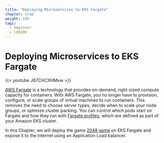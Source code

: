 ```yaml
---
title: "Deploying Microservices to EKS Fargate"
chapter: true
weight: 180
tags:
  - beginner
  - CON206
---
```


# Deploying Microservices to EKS Fargate

{{< youtube J67CHCXHMxw >}}

[AWS Fargate](https://docs.aws.amazon.com/eks/latest/userguide/fargate.html) is a technology that provides on-demand, right-sized compute capacity for containers. With AWS Fargate, you no longer have to provision, configure, or scale groups of virtual machines to run containers. This removes the need to choose server types, decide when to scale your node groups, or optimize cluster packing. You can control which pods start on Fargate and how they run with [Fargate profiles](https://docs.aws.amazon.com/eks/latest/userguide/fargate-profile.html), which are defined as part of your Amazon EKS cluster.

In this Chapter, we will deploy the game [2048 game](http://play2048.co) on EKS Fargate and expose it to the Internet using an Application Load balancer.
